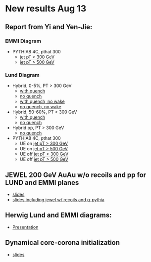 # New results Aug 13

## Report from Yi and Yen-Jie:
### EMMI Diagram
   * PYTHIA8 4C, pthat 300
      * [jet pT > 300 GeV](yi-yenjie/EMMI_Pythia8_Dijet_4C_UE_Pthat300_Jet300.pdf)
      * [jet pT > 500 GeV](yi-yenjie/EMMI_Pythia8_Dijet_4C_UE_Pthat300_Jet500.pdf)

### Lund Diagram
   * Hybrid, 0-5%, PT > 300 GeV
      * [with quench](yi-yenjie/HybridLund_lhc_502_05_dijet_300_kappa0p404.pdf)
      * [no quench](yi-yenjie/HybridLund_lhc_502_05_dijet_300_noquench.pdf)
      * [with quench, no wake](yi-yenjie/HybridNoWakeLund_05_dijet_300.pdf)
      * [no quench, no wake](yi-yenjie/HybridNoWakeLund_05_dijet_300_NoQuench.pdf)
   * Hybrid, 50-60%, PT > 300 GeV
      * [with quench](yi-yenjie/HybridLund_lhc_502_5060_dijet_300_kappa0p404.pdf)
      * [no quench](yi-yenjie/HybridLund_lhc_502_5060_dijet_300_noquench.pdf)
   * Hybrid pp, PT > 300 GeV
      * [no quench](yi-yenjie/HybridLund_lhc_502_pp_dijet_300_noquench_ManualRun.pdf)
   * PYTHIA8 4C, pthat 300
      * UE on [jet pT > 300 GeV](yi-yenjie/Lund_Pythia_pthat300_s5.02TeV_UEon_Tune4C_jetPt300.pdf)
      * UE on [jet pT > 500 GeV](yi-yenjie/Lund_Pythia_pthat300_s5.02TeV_UEon_Tune4C_jetPt500.pdf)
      * UE off [jet pT > 300 GeV](yi-yenjie/Lund_Pythia_pthat300_s5.02TeV_UEoff_Tune4C_jetPt300.pdf)
      * UE off [jet pT > 500 GeV](yi-yenjie/Lund_Pythia_pthat300_s5.02TeV_UEoff_Tune4C_jetPt500.pdf)

## JEWEL 200 GeV AuAu w/o recoils and pp for LUND and EMMI planes

   * [slides](funwithLund_jewel200_raghav_v0.pdf)
   * [slides including jewel w/ recoils and q-pythia](funwithLund_jewel200_raghav_v1.pdf)

## Herwig Lund and EMMI diagrams: 

   * [Presentation](EMMIworkshop_Herwig_8_13_19.pdf)

## Dynamical core-corona initialization

   * [slides](HiranoKanakuboDiscussionSessionAug13.pdf) 
